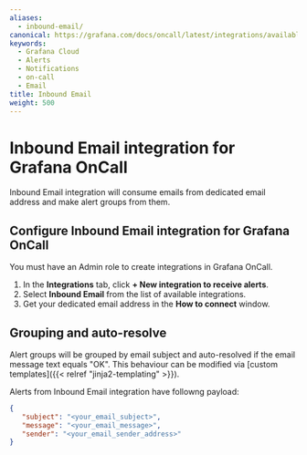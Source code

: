 ```yaml
---
aliases:
  - inbound-email/
canonical: https://grafana.com/docs/oncall/latest/integrations/available-integrations/configure-inbound-email/
keywords:
  - Grafana Cloud
  - Alerts
  - Notifications
  - on-call
  - Email
title: Inbound Email
weight: 500
---
```


# Inbound Email integration for Grafana OnCall

Inbound Email integration will consume emails from dedicated email address and make alert groups from them.

## Configure Inbound Email integration for Grafana OnCall

You must have an Admin role to create integrations in Grafana OnCall.

1. In the **Integrations** tab, click **+ New integration to receive alerts**.
2. Select **Inbound Email** from the list of available integrations.
3. Get your dedicated email address in the **How to connect** window.

## Grouping and auto-resolve

Alert groups will be grouped by email subject and auto-resolved if the email message text equals "OK".
 This behaviour can be modified via [custom templates]({{< relref "jinja2-templating" >}}).

Alerts from Inbound Email integration have followng payload:

```json
{
   "subject": "<your_email_subject>",
   "message": "<your_email_message>",
   "sender": "<your_email_sender_address>"
}
```
